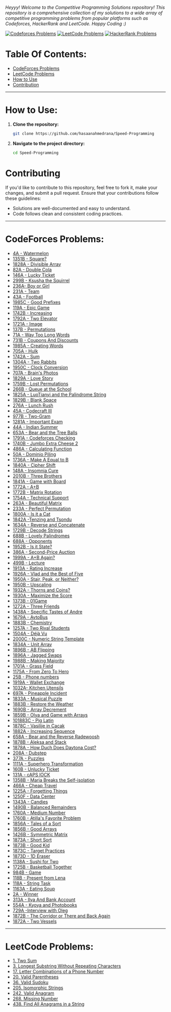 *Heyyy! Welcome to the Competitive Programming Solutions repository! This repository is a comprehensive collection of my solutions to a wide array of competitive programming problems from popular platforms such as Codeforces, HackerRank and LeetCode.
Happy Coding :)*

[![Codeforces Problems](https://img.shields.io/badge/Codeforces-Problems-blue)](https://codeforces.com/problemset)
[![LeetCode Problems](https://img.shields.io/badge/LeetCode-Problems-orange)](https://leetcode.com/problemset/all/)
[![HackerRank Problems](https://img.shields.io/badge/HackerRank-Problems-green)](https://www.hackerrank.com/domains/tutorials/10-days-of-javascript)

# Table Of Contents:
- [CodeForces Problems](#codeforces-problems)
- [LeetCode Problems](#leetcode-problems)
- [How to Use](#how-to-use)
- [Contribution](#contributing)

---

# How to Use:

1. **Clone the repository:**
    ```bash
    git clone https://github.com/hasaanahmedrana/Speed-Programming
    ```
2. **Navigate to the project directory:**
    ```bash
    cd Speed-Programming
    ```

# Contributing
If you'd like to contribute to this repository, feel free to fork it, make your changes, and submit a pull request. Ensure that your contributions follow these guidelines:

- Solutions are well-documented and easy to understand.
- Code follows clean and consistent coding practices.
  
---

# CodeForces Problems:
- [4A - Watermelon](https://codeforces.com/contest/4/problem/A)
- [1351B - Square?](https://codeforces.com/contest/1351/problem/B)
- [1828A - Divisible Array](https://codeforces.com/contest/1828/problem/A)
- [82A - Double Cola](https://codeforces.com/contest/82/problem/A)
- [146A - Lucky Ticket](https://codeforces.com/contest/146/problem/A)
- [299B - Ksusha the Squirrel](https://codeforces.com/contest/299/problem/B)
- [236A- Boy or Girl](https://codeforces.com/contest/236/problem/A)
- [231A - Team](https://codeforces.com/contest/231/problem/A)
- [43A - Football](https://codeforces.com/contest/43/problem/A)
- [1985C - Good Prefixes](https://codeforces.com/contest/1985/problem/C)
- [119A - Epic Game](https://codeforces.com/contest/119/problem/A)
- [1742B - Increasing](https://codeforces.com/contest/1742/problem/B)
- [1792A - Two Elevator](https://codeforces.com/contest/1729/problem/A)
- [1721A - Image](https://codeforces.com/contest/1721/problem/A)
- [137B - Permutations](https://codeforces.com/contest/137/problem/B)
- [71A - Way Too Long Words](https://codeforces.com/contest/71/problem/A)
- [731B - Coupons And Discounts](https://codeforces.com/contest/731/problem/B)
- [1985A - Creating Words](https://codeforces.com/contest/1985/problem/A)
- [705A - Hulk](https://codeforces.com/contest/705/problem/A)
- [1742A - Sum](https://codeforces.com/contest/1742/problem/A)
- [1304A - Two Rabbits](https://codeforces.com/contest/1304/problem/A)
- [1950C - Clock Conversion](https://codeforces.com/contest/1950/problem/C)
- [707A - Brain's Photos](https://codeforces.com/contest/707/problem/A)
- [1829A - Love Story](https://codeforces.com/contest/1829)
- [1759B - Lost Permutations](https://codeforces.com/contest/1759/problem/B)
- [266B - Queue at the School](https://codeforces.com/contest/266/problem/B)
- [1825A - LuoTianyi and the Palindrome String](https://codeforces.com/contest/1825/problem/A)
- [1829B - Blank Space](https://codeforces.com/contest/1829/problem/B)
- [276A - Lunch Rush](https://codeforces.com/contest/276/problem/A)
- [45A - Codecraft III](https://codeforces.com/contest/45/problem/A)
- [977B - Two-Gram](https://codeforces.com/contest/977/problem/B)
- [1281A - Important Exam](https://codeforces.com/contest/1201/problem/A)
- [44A - Indian Summer](https://codeforces.com/contest/44/problem/A)
- [653A - Bear and the Tree Balls](https://codeforces.com/contest/653/problem/A)
- [1791A - Codeforces Checking](https://codeforces.com/contest/1791/problem/A)
- [1740B - Jumbo Extra Cheese 2](https://codeforces.com/contest/1740/problem/B)
- [486A - Calculating Function](https://codeforces.com/contest/486/problem/A)
- [50A - Dominio Piling](https://codeforces.com/contest/50/problem/A)
- [1736A - Make A Equal to B](https://codeforces.com/contest/1736/problem/A)
- [1840A - Cipher Shift](https://codeforces.com/contest/1840/problem/A)
- [148A - Insomnia Cure](https://codeforces.com/contest/148/problem/A)
- [2010B - Three Brothers](https://codeforces.com/contest/2010/problem/B)
- [1841A - Game with Board](https://codeforces.com/contest/1841/problem/A)
- [1772A - A+B](https://codeforces.com/contest/1772/problem/A)
- [1772B - Matrix Rotation](https://codeforces.com/contest/1772/problem/B)
- [1754A - Technical Support](https://codeforces.com/contest/1754/problem/A)
- [263A - Beautiful Matrix](https://codeforces.com/contest/263/problem/A)
- [233A - Perfect Permutation](https://codeforces.com/contest/233/problem/A)
- [1800A - Is it a Cat](https://codeforces.com/contest/1800/problem/A)
- [1842A -Tenzing and Tsondu](https://codeforces.com/contest/1842/problem/A)
- [1634A - Reverse and Concatenate](https://codeforces.com/contest/1634/problem/A)
- [1729B - Decode Strings](https://codeforces.com/contest/1729/problem/B)
- [688B - Lovely Palindromes](https://codeforces.com/contest/688/problem/B)
- [688A - Opponents](https://codeforces.com/contest/688/problem/A)
- [1952B - Is it State?](https://codeforces.com/contest/1952/problem/B)
- [386A - Second-Price Auction](https://codeforces.com/contest/386/problem/A)
- [1999A - A+B Again?](https://codeforces.com/contest/1999/problem/A)
- [499B - Lecture](https://codeforces.com/contest/499/problem/B)
- [1913A - Rating Increase](https://codeforces.com/contest/1913/problem/A)
- [1926A - Vlad and the Best of Five](https://codeforces.com/contest/1926/problem/A)
- [1950A - Stair, Peak, or Neither?](https://codeforces.com/contest/1950/problem/A)
- [1950B - Upscaling](https://codeforces.com/contest/1950/problem/B)
- [1932A - Thorns and Coins?](https://codeforces.com/contest/1932/problem/A)
- [1930A - Maximize the Score](https://codeforces.com/contest/1930/problem/A)
- [1373B - 01Game](https://codeforces.com/contest/1373/problem/B)
- [1272A - Three Friends](https://codeforces.com/contest/1272/problem/A)
- [1438A - Specific Tastes of Andre](https://codeforces.com/contest/1438/problem/A)
- [1679A - AvtoBus](https://codeforces.com/contest/1679/problem/A)
- [1883B - Chemistry](https://codeforces.com/contest/1883/problem/B)
- [1257A - Two Rival Students](https://codeforces.com/contest/1257/problem/A)
- [1504A - Déjà Vu](https://codeforces.com/contest/1504/problem/A)
- [2000C - Numeric String Template](https://codeforces.com/problemset/problem/2000/C/)
- [1834A - Unit Array](https://codeforces.com/contest/1834/problem/A)
- [1896B - AB Flipping](https://codeforces.com/contest/1896/problem/B)
- [1896A - Jagged Swaps](https://codeforces.com/contest/1896/problem/A)
- [1988B - Making Majority](https://codeforces.com/contest/1988/problem/B)
- [1701A - Grass Field](https://codeforces.com/contest/1701/problem/A)
- [1175A - From Zero To Hero](https://codeforces.com/contest/1175/problem/A)
- [25B - Phone numbers](https://codeforces.com/contest/25/problem/B)
- [1919A - Wallet Exchange](https://codeforces.com/contest/1919/problem/A)
- [1032A- Kitchen Utensils](https://codeforces.com/contest/1032/problem/A)
- [697A - Pineapple Incident](https://codeforces.com/contest/697/problem/A)
- [1833A - Musical Puzzle](https://codeforces.com/contest/1833/problem/A)
- [1883B - Restore the Weather](https://codeforces.com/contest/1883/problem/B)
- [1690B - Array Decrement](https://codeforces.com/contest/1690/problem/B)
- [1859B - Olya and Game with Arrays](https://codeforces.com/contest/1859/problem/B)
- [101883C - Pig Latin](https://ccodeforces.com/gym/101883/problem/C)
- [1878C - Vasilije in Cacak](https://codeforces.com/contest/1878/problem/C)
- [1882A - Increasing Sequence](https://codeforces.com/contest/1882/problem/A)
- [658A - Bear and the Reverse Radewoosh](https://codeforces.com/contest/658/problem/A)
- [1878B -  Aleksa and Stack](https://codeforces.com/contest/1878/problem/B)
- [1878A -  How Duch Does Daytona Cost?](https://codeforces.com/contest/1878/problem/A)
- [208A - Dubstep](https://codeforces.com/contest/208/problem/A)
- [377A -  Puzzles](https://codeforces.com/contest/337/problem/A)
- [1111A - Superhero Transformation](https://codeforces.com/contest/1111/problem/A)
- [160B - Unlucky Ticket](https://codeforces.com/contest/160/problem/B)
- [131A - cAPS lOCK](https://codeforces.com/contest/131/problem/A)
- [1358B - Maria Breaks the Self-isolation](https://codeforces.com/contest/1358/problem/B)
- [466A - Cheap Travel](https://codeforces.com/contest/466/problem/A)
- [1225A - Forgetting Things](https://codeforces.com/contest/1225/problem/A)
- [1250F -  Data Center](https://codeforces.com/contest/1250/problem/F)
- [1343A - Candies](https://codeforces.com/contest/1343/problem/A)
- [1490B - Balanced Remainders](https://codeforces.com/contest/1490/problem/B)
- [1760A - Medium Number](https://codeforces.com/contest/1760/problem/A)
- [1760B - Atilla's Favorite Problem](https://codeforces.com/contest/1760/problem/B)
- [1856A - Tales of a Sort](https://codeforces.com/contest/1856/problem/A)
- [1856B - Good Arrays](https://codeforces.com/contest/1856/problem/B)
- [1426B - Symmetric Matrix](https://codeforces.com/contest/1426/problem/B)
- [1873A - Short Sort](https://codeforces.com/contest/1873/problem/A)
- [1873B - Good Kid](https://codeforces.com/contest/1873/problem/B)
- [1873C - Target Practices](https://codeforces.com/contest/1873/problem/C)
- [1873D - 1D Eraser](https://codeforces.com/contest/1873/problem/D)
- [1138A - Sushi for Two](https://codeforces.com/contest/1138/problem/A)
- [1725B - Basketball Together](https://codeforces.com/contest/1725/problem/B)
- [984B - Game](https://codeforces.com/contest/984/problem/A)
- [118B - Present from Lena](https://codeforces.com/contest/118/problem/B)
- [118A - String Task](https://codeforces.com/contest/118/problem/A)
- [1163A - Eating Soup](https://codeforces.com/contest/1163/problem/A)
- [2A - Winner](https://codeforces.com/contest/2/problem/A)
- [313A - Ilya And Bank Account](https://codeforces.com/contest/313/problem/A)
- [554A - Kyoya and Photobooks](https://codeforces.com/contest/554/problem/A)
- [729A -Interview with Oleg](https://codeforces.com/contest/729/problem/A)
- [1872B - The Corridor or There and Back Again](https://codeforces.com/contest/1872/problem/B)
- [1872A - Two Vessels](`https://codeforces.com/contest/1872/problem/A)
---
# LeetCode Problems:

- [1. Two Sum](https://leetcode.com/problems/two-sum/)
- [3. Longest Substring Without Repeating Characters](https://leetcode.com/problems/longest-substring-without-repeating-characters/)
- [17. Letter Combinations of a Phone Number](https://leetcode.com/problems/letter-combinations-of-a-phone-number/)
- [20. Valid Parentheses](https://leetcode.com/problems/valid-parentheses/)
- [36. Valid Sudoku](https://leetcode.com/problems/valid-sudoku/)
- [205. Isomorphic Strings](https://leetcode.com/problems/isomorphic-strings/) 
- [242. Valid Anagram](https://leetcode.com/problems/valid-anagram/)
- [268. Missing Number](https://leetcode.com/problems/missing-number/)
- [438. Find All Anagrams in a String](https://leetcode.com/problems/find-all-anagrams-in-a-string/)
                                                               
